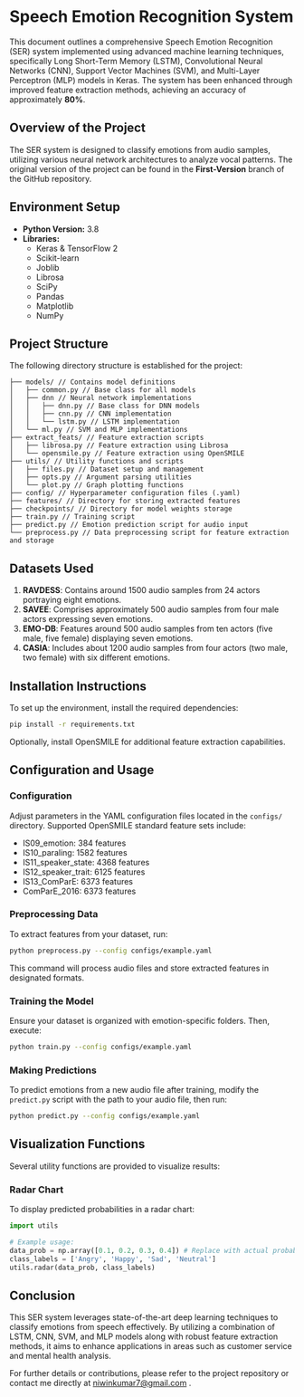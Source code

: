 # Speech Emotion Recognition System

This document outlines a comprehensive Speech Emotion Recognition (SER) system implemented using advanced machine learning techniques, specifically Long Short-Term Memory (LSTM), Convolutional Neural Networks (CNN), Support Vector Machines (SVM), and Multi-Layer Perceptron (MLP) models in Keras. The system has been enhanced through improved feature extraction methods, achieving an accuracy of approximately **80%**.

## Overview of the Project

The SER system is designed to classify emotions from audio samples, utilizing various neural network architectures to analyze vocal patterns. The original version of the project can be found in the **First-Version** branch of the GitHub repository.

## Environment Setup

- **Python Version:** 3.8
- **Libraries:** 
  - Keras & TensorFlow 2
  - Scikit-learn
  - Joblib
  - Librosa
  - SciPy
  - Pandas
  - Matplotlib
  - NumPy

## Project Structure

The following directory structure is established for the project:

```
├── models/ // Contains model definitions
│   ├── common.py // Base class for all models
│   ├── dnn // Neural network implementations
│   │   ├── dnn.py // Base class for DNN models
│   │   ├── cnn.py // CNN implementation
│   │   └── lstm.py // LSTM implementation
│   └── ml.py // SVM and MLP implementations
├── extract_feats/ // Feature extraction scripts
│   ├── librosa.py // Feature extraction using Librosa
│   └── opensmile.py // Feature extraction using OpenSMILE
├── utils/ // Utility functions and scripts
│   ├── files.py // Dataset setup and management
│   ├── opts.py // Argument parsing utilities
│   └── plot.py // Graph plotting functions
├── config/ // Hyperparameter configuration files (.yaml)
├── features/ // Directory for storing extracted features
├── checkpoints/ // Directory for model weights storage
├── train.py // Training script
├── predict.py // Emotion prediction script for audio input
└── preprocess.py // Data preprocessing script for feature extraction and storage
```

## Datasets Used

1. **RAVDESS**: Contains around 1500 audio samples from 24 actors portraying eight emotions.
2. **SAVEE**: Comprises approximately 500 audio samples from four male actors expressing seven emotions.
3. **EMO-DB**: Features around 500 audio samples from ten actors (five male, five female) displaying seven emotions.
4. **CASIA**: Includes about 1200 audio samples from four actors (two male, two female) with six different emotions.

## Installation Instructions

To set up the environment, install the required dependencies:

```bash
pip install -r requirements.txt
```

Optionally, install OpenSMILE for additional feature extraction capabilities.

## Configuration and Usage

### Configuration

Adjust parameters in the YAML configuration files located in the `configs/` directory. Supported OpenSMILE standard feature sets include:

- IS09_emotion: 384 features 
- IS10_paraling: 1582 features 
- IS11_speaker_state: 4368 features 
- IS12_speaker_trait: 6125 features 
- IS13_ComParE: 6373 features 
- ComParE_2016: 6373 features 

### Preprocessing Data

To extract features from your dataset, run:

```bash
python preprocess.py --config configs/example.yaml
```

This command will process audio files and store extracted features in designated formats.

### Training the Model

Ensure your dataset is organized with emotion-specific folders. Then, execute:

```bash
python train.py --config configs/example.yaml
```

### Making Predictions

To predict emotions from a new audio file after training, modify the `predict.py` script with the path to your audio file, then run:

```bash
python predict.py --config configs/example.yaml
```

## Visualization Functions

Several utility functions are provided to visualize results:

### Radar Chart

To display predicted probabilities in a radar chart:

```python
import utils

# Example usage:
data_prob = np.array([0.1, 0.2, 0.3, 0.4]) # Replace with actual probabilities
class_labels = ['Angry', 'Happy', 'Sad', 'Neutral']
utils.radar(data_prob, class_labels)
```

## Conclusion

This SER system leverages state-of-the-art deep learning techniques to classify emotions from speech effectively. By utilizing a combination of LSTM, CNN, SVM, and MLP models along with robust feature extraction methods, it aims to enhance applications in areas such as customer service and mental health analysis.

For further details or contributions, please refer to the project repository or contact me directly at niwinkumar7@gmail.com .

